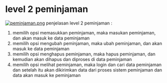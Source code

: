 # level 2 peminjaman
[![peminjaman.png](https://i.postimg.cc/zXsx06LX/peminjaman.png)](https://postimg.cc/kByN5jFk)
penjelasan level 2 peminjaman :
1. memilih opsi memasukkan peminjaman, maka masukan peminjaman, dan akan masuk ke data peminjaman
2. memilih opsi mengubah peminjaman, maka ubah peminjaman, dan akan masuk ke data peminjaman
3. memilih opsi menghapus peminjaman, maka hapus peminjaman, dan kemudian akan dihapus dan diproses di data peminjaman
4. memilih opsi melihat peminjaman, maka login dan cari data peminjaman dan setelah itu akan dikirimkan data dari proses sistem peminjaman dan data akan masuk ke peminjaman